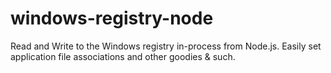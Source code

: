 # windows-registry-node
Read and Write to the Windows registry in-process from Node.js. Easily set application file associations and other goodies &amp; such.
